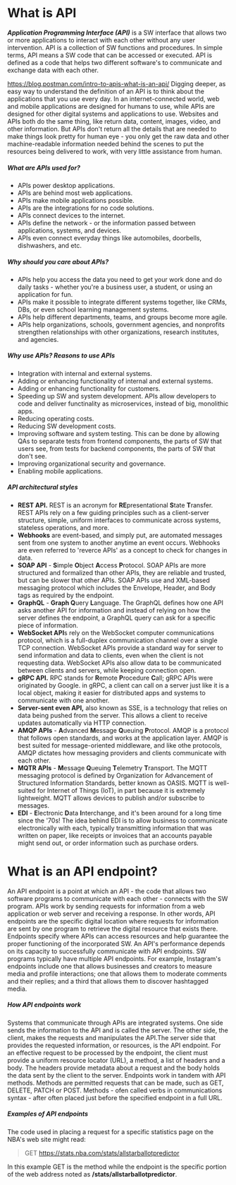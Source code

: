# What is API
***Application Programming Interface (API)*** is a SW interface that allows two or more applications to interact with each other without any user intervention. API is a collection of SW functions and procedures. In simple terms, API means a SW code that can be accessed or executed. API is defined as a code that helps two different software's to communicate and exchange data with each other.

https://blog.postman.com/intro-to-apis-what-is-an-api/
Digging deeper, as easy way to understand the definition of an API is to think about the applications that you use every day. In an internet-connected world, web and mobile applications are designed for humans to use, while APIs are designed for other digital systems and applications to use. Websites and APIs both do the same thing, like return data, content, images, video, and other information. But APIs don't return all the details that are needed to make things look pretty for human eye - you only get the raw data and other machine-readable information needed behind the scenes to put the resources being delivered to work, with very little assistance from human.


##### What are APIs used for?
- APIs power desktop applications.
- APIs are behind most web applications.
- APIs make mobile applications possible.
- APIs are the integrations for no code solutions.
- APIs connect devices to the internet.
- APIs define the network - or the information passed between applications, systems, and devices.
- APIs even connect everyday things like automobiles, doorbells, dishwashers, and etc.


##### Why should you care about APIs?
- APIs help you access the data you need to get your work done and do daily tasks - whether you're a business user, a student, or using an application for fun.
- APIs make it possible to integrate different systems together, like CRMs, DBs, or even school learning management systems.
- APIs help different departments, teams, and groups become more agile.
- APIs help organizations, schools, government agencies, and nonprofits strengthen relationships with other organizations, research institutes, and agencies.


##### Why use APIs? Reasons to use APIs
- Integration with internal and external systems.
- Adding or enhancing functionality of internal and external systems.
- Adding or enhancing functionality for customers.
- Speeding up SW and system development. APIs allow developers to code and deliver functinality as microservices, instead of big, monolithic apps.
- Reducing operating costs. 
- Reducing SW development costs.
- Improving software and system testing. This can be done by allowing QAs to separate tests from frontend components, the parts of SW that users see, from tests for backend components, the parts of SW that don't see.
- Improving organizational security and governance.
- Enabling mobile applications. 


##### API architectural styles
- **REST API.** REST is an acronym for **RE**presentational **S**tate **T**ransfer. REST APIs rely on a few guiding principles such as a client-server structure, simple, uniform interfaces to communicate across systems, stateless operations, and more.
- **Webhooks** are event-based, and simply put, are automated messages sent from one system to another anytime an event occurs. Webhooks are even referred to 'reverce APIs' as a concept to check for changes in data.
- **SOAP API** - **S**imple **O**bject **A**ccess **P**rotocol. SOAP APIs are more structured and formalized than other APIs, they are reliable and trusted, but can be slower that other APIs. SOAP APIs use and XML-based messaging protocol which includes the Envelope, Header, and Body tags as required by the endpoint.
- **GraphQL** - **Graph Q**uery **L**anguage. The GraphQL defines how one API asks another API for information and instead of relying on how the server defines the endpoint, a GraphQL query can ask for a specific piece of information.
- **WebSocket API**s rely on the WebSocket computer communications protocol, which is a full-duplex communication channel over a single TCP connection. WebSocket APIs provide a standard way for server to send information and data to clients, even when the client is not requesting data. WebSocket APIs also allow data to be communicated between clients and servers, while keeping connection open.
- **gRPC API.** RPC stands for **R**emote **P**rocedure **C**all; gRPC APIs were originated by Google. in gRPC, a client can call on a server just like it is a local object, making it easier for distributed apps and systems to communicate with one another.
- **Server-sent even API,** also known as SSE, is a technology that relies on data being pushed from the server. This allows a client to receive updates automatically via HTTP connection.
- **AMQP APIs** - **A**dvanced **M**essage **Q**ueuing **P**rotocol. AMQP is a protocol that follows open standards, and works at the application layer. AMQP is best suited for message-oriented middleware, and like othe protocols, AMQP dictates how messaging providers and clients communicate with each other.
- **MQTR APIs** - **M**essage **Q**ueuing **T**elemetry **T**ransport. The MQTT messaging protocol is defined by Organization for Advancement of Structured Information Standards, better known  as OASIS. MQTT is well-suited for Internet of Things (IoT), in part because it is extremely lightweight. MQTT allows devices to publish and/or subscribe to messages.
- **EDI** - **E**lectronic **D**ata **I**nterchange, and it's been around for a long time since the '70s! The idea behind EDI is to allow business to communicate electronically with each, typically transmitting information that was written on paper, like receipts or invoices that an accounts payable might send out, or order information such as purchase orders.


# What is an API endpoint?
An API endpoint is a point at which an API - the code that allows two software programs to communicate with each other - connects with the SW program. APIs work by sending requests for information from a web application or web server and receiving a response.
In other words, API endpoints are the specific digital location where requests for information are sent by one program to retrieve the digital resource that exists there. Endpoints specify where APIs can access resources and help guarantee the proper functioning of the incorporated SW. An API's performance depends on its capacity to successfully communicate with API endpoints.
SW programs typically have multiple API endpoints. For example, Instagram's endpoints include one that allows businesses and creators to measure media and profile interactions; one that allows them to moderate comments and their replies; and a third that allows them to discover hashtagged media.

##### How API endpoints work
Systems that communicate through APIs are integrated systems. One side sends the information to the API and is called the server. The other side, the client, makes the requests and manipulates the API.The server side that provides the requested information, or resources, is the API endpoint.
For an effective request to be processed by the endpoint, the client must provide a uniform resource locator (URL), a method, a list of headers and a body.
The headers provide metadata about a request and the body holds the data sent by the client to the server.
Endpoints work in tandem with API methods. Methods are permitted requests that can be made, such as GET, DELETE, PATCH or POST. Methods - ofen called verbs in communications syntax - after often placed just before the specified endpoint in a full URL.

##### Examples of API endpoints
The code used in placing a request for a specific statistics page on the NBA's web site might read:
> GET https://stats.nba.com/stats/allstarballotpredictor

In this example GET is the method while the endpoint is the specific portion of the web address noted as **/stats/allstarballotpredictor**. 